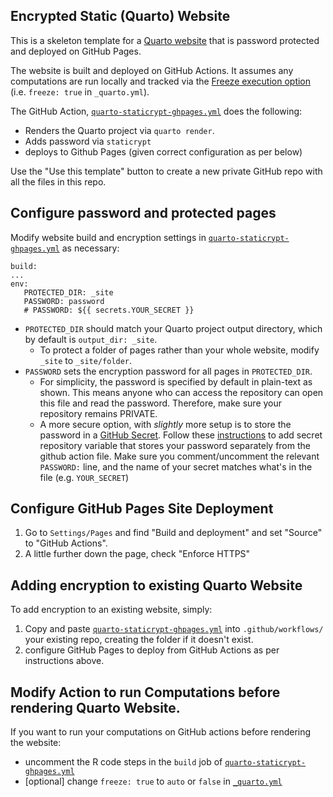 ## Encrypted Static (Quarto) Website

This is a skeleton template for a [Quarto website](https://quarto.org/docs/websites/) that is password protected and deployed on GitHub Pages.

The website is built and deployed on GitHub Actions. It assumes any computations are run locally and tracked via the [Freeze execution option](https://quarto.org/docs/projects/code-execution.html#freeze) (i.e. `freeze: true` in `_quarto.yml`).

The GitHub Action, [`quarto-staticrypt-ghpages.yml`](.github/workflows/quarto-staticrypt-ghpages.yml) does the following:

- Renders the Quarto project via `quarto render`.
- Adds password via `staticrypt`
- deploys to Github Pages (given correct configuration as per below)

Use the "Use this template" button to create a new private GitHub repo with all the files in this repo.

## Configure password and protected pages

Modify website build and encryption settings in [`quarto-staticrypt-ghpages.yml`](.github/workflows/quarto-staticrypt-ghpages.yml) as necessary:
   ```
   build:
   ...
   env:
      PROTECTED_DIR: _site
      PASSWORD: password
      # PASSWORD: ${{ secrets.YOUR_SECRET }}
   ```

   * `PROTECTED_DIR` should match your Quarto project output directory, which by default is `output_dir: _site`.
      * To protect a folder of pages rather than your whole website, modify `_site` to `_site/folder`.
   * `PASSWORD` sets the encryption password for all pages in `PROTECTED_DIR`.
      * For simplicity, the password is specified by default in plain-text as shown. This means anyone who can access the repository can open this file and read the password. Therefore, make sure your repository remains PRIVATE.
      * A more secure option, with *slightly* more setup is to store the password in a [GitHub Secret](https://docs.github.com/en/actions/security-guides/using-secrets-in-github-actions). Follow these [instructions](https://docs.github.com/en/actions/security-guides/using-secrets-in-github-actions#creating-secrets-for-a-repository) to add secret repository variable that stores your password separately from the github action file. Make sure you comment/uncomment the relevant `PASSWORD:` line, and the name of your secret matches what's in the file (e.g. `YOUR_SECRET`)

## Configure GitHub Pages Site Deployment

1. Go to `Settings/Pages` and find "Build and deployment" and set "Source" to "GitHub Actions".
2. A little further down the page, check "Enforce HTTPS"

## Adding encryption to existing Quarto Website

To add encryption to an existing website, simply:

1. Copy and paste [`quarto-staticrypt-ghpages.yml`](.github/workflows/quarto-staticrypt-ghpages.yml) into `.github/workflows/` your existing repo, creating the folder if it doesn't exist.
2. configure GitHub Pages to deploy from GitHub Actions as per instructions above.

## Modify Action to run Computations before rendering Quarto Website.

If you want to run your computations on GitHub actions before rendering the website:

- uncomment the R code steps in the `build` job of [`quarto-staticrypt-ghpages.yml`](.github/workflows/quarto-staticrypt-ghpages.yml)
- [optional] change `freeze: true` to `auto` or `false` in [`_quarto.yml`](quarto.yml)
